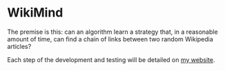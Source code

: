 # WikiMind
The premise is this: can an algorithm learn a strategy that, in a reasonable amount of time, can find a chain of links between two random Wikipedia articles?

Each step of the development and testing will be detailed on [my website](http://rlamacraft.co.uk/projects/WikiMind).
